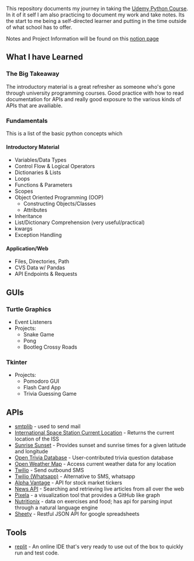 This repository documents my journey in taking the [Udemy Python Course](https://www.udemy.com/course/100-days-of-code/). In it of it self I am also practicing to document my work and take notes. Its the start to me being a self-directed learner and putting in the time outside of what school has to offer.

Notes and Project Information will be found on this [notion page](https://subdued-scissor-059.notion.site/The-Complete-Python-Pro-Bootcamp-13cc7cdaf14b80b9834bdc16eb056eda?pvs=4)



## What I have Learned

### The Big Takeaway
The introductory material is a great refresher as someone who's gone through university programming courses. Good practice with how to read documentation for APIs and really good exposure to the various kinds of APIs that are availiable.


### Fundamentals 
This is a list of the basic python concepts which 

#### Introductory Material
* Variables/Data Types
* Control Flow & Logical Operators
* Dictionaries & Lists
* Loops
* Functions & Parameters
* Scopes
* Object Oriented Programming (OOP)
  * Constructing Objects/Classes
  * Attributes
* Inheritance
* List/Dictionary Comprehension (very useful/practical)
* kwargs
* Exception Handling

#### Application/Web
* Files, Directories, Path
* CVS Data w/ Pandas
* API Endpoints & Requests


## GUIs
### Turtle Graphics
* Event Listeners
* Projects:
  * Snake Game
  * Pong
  * Bootleg Crossy Roads
### Tkinter
* Projects:
  * Pomodoro GUI
  * Flash Card App
  * Trivia Guessing Game

## APIs
* [smtplib](https://docs.python.org/3/library/smtplib.html) - used to send mail
* [International Space Station Current Location](http://open-notify.org/Open-Notify-API/ISS-Location-Now/) - Returns the current location of the ISS
* [Sunrise Sunset](https://sunrise-sunset.org/api) - Provides sunset and sunrise times for a given latitude and longitude
* [Open Trivia Database](https://opentdb.com/) - User-contributed trivia question database
* [Open Weather Map](https://openweathermap.org/current) - Access current weather data for any location
* [Twilio](https://www.twilio.com/docs/messaging/quickstart/python) - Send outbound SMS
* [Twilio (Whatsapp)](https://console.twilio.com/us1/develop/sms/try-it-out/whatsapp-learn) - Alternative to SMS, whatsapp
* [Alpha Vantage](https://www.alphavantage.co/) - API for stock market tickers
* [News API](https://newsapi.org/) - Searching and retrieving live articles from all over the web
* [Pixela](https://docs.pixe.la/) - a visualization tool that provides a GitHub like graph
* [Nutritionix](https://www.nutritionix.com/business/api) - data on exercises and food; has api for parsing input through a natural language engine
* [Sheety](https://sheety.co/) - Restful JSON API for google spreadsheets

## Tools
* [replit](https://replit.com/) - An online IDE that's very ready to use out of the box to quickly run and test code.   
